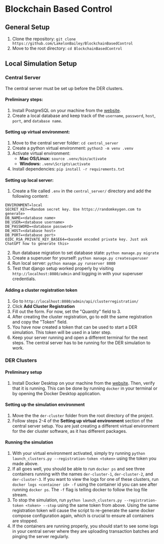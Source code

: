 # Blockchain Based Control

## General Setup

1. Clone the repository: `git clone https://github.com/LakelonBailey/BlockchainBasedControl`
2. Move to the root directory: `cd BlockchainBasedControl`

## Local Simulation Setup

### Central Server

The central server must be set up before the DER clusters.

#### Preliminary steps:

1. Install PostgreSQL on your machine from the [website](https://www.postgresql.org/download/).
2. Create a local database and keep track of the `username`, `password`, `host`, `port`, and `database name`.

#### Setting up virtual environment:

1. Move to the central server folder: `cd central_server`
2. Create a python virtual environment: `python3 -m venv .venv`
3. Activate virtual environment:
   - **Mac OS/Linux:** `source .venv/bin/activate`
   - **Windows:** `.venv\Scripts\activate`
4. Install dependencies: `pip install -r requirements.txt`

#### Setting up local server:

1. Create a file called `.env` in the `central_server/` directory and add the following content:

```
ENVIRONMENT=local
SECRET_KEY=<Random secret key. Use https://randomkeygen.com to generate>
DB_NAME=<database name>
DB_USER=<database username>
DB_PASSWORD=<database password>
DB_HOST=<database host>
DB_PORT=<database port>
OIDC_RSA_PRIVATE_KEY_BASE64=<base64 encoded private key. Just ask ChatGPT how to generate this>
```

2. Run database migration to set database state: `python manage.py migrate`
3. Create a superuser for yourself: `python manage.py createsuperuser`
4. Run local server: `python manage.py runserver 8080`
5. Test that django setup worked properly by visiting `http://localhost:8080/admin` and logging in with your superuser credentials.

#### Adding a cluster registration token

1. Go to `http://localhost:8080/admin/api/clusterregistration/`
2. Click **Add Cluster Registration**
3. Fill out the form. For now, set the "Quantity" field to 3.
4. After creating the cluster registration, go to edit the same registration and copy the "Token" field.
5. You have now created a token that can be used to start a DER simulation. This token will be used in a later step.
6. Keep your server running and open a different terminal for the next steps. The central server has to be running for the DER simulation to work.

### DER Clusters

#### Preliminary setup

1. Install Docker Desktop on your machine from the [website](https://www.docker.com/products/docker-desktop/). Then, verify that it is running. This can be done by running `docker` in your terminal or by opening the Docker Desktop application.

#### Setting up the simulation environment

1. Move the the `der-cluster` folder from the root directory of the project.
2. Follow steps 2-4 of the **Setting up virtual environment** section of the central server setup. You are just creating a different virtual environment for the der cluster software, as it has different packages.

#### Running the simulation

1. With your virtual environment activated, simply try running `python launch_clusters.py --registration-token <token>` using the token you made above.
2. If all goes well, you should be able to run `docker ps` and see three containers running with the names `der-cluster-1`, `der-cluster-2`, and `der-cluster-3`. If you want to view the logs for one of these clusters, run `docker logs <container id> -f` using the container id you can see after running `docker ps`. The `-f` flag is telling docker to follow the log file stream.
3. To stop the simulation, run `python launch_clusters.py --registration-token <token> --stop` using the same token from above. Using the same registration token will cause the script to re-generate the same docker compose configuration again, which is crucial to ensure all containers are stopped.
4. If the containers are running properly, you should start to see some logs in your central server where they are uploading transaction batches and pinging the server regularly.

